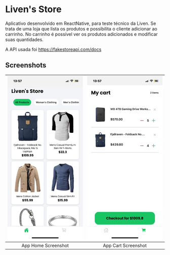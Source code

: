 # Liven's Store

Aplicativo desenvolvido em ReactNative, para teste técnico da Liven. Se trata de uma loja que lista os produtos e possibilita o cliente adicionar ao carrinho. No carrinho é possível ver os produtos adicionados e modificar suas quantidades.

A API usada foi https://fakestoreapi.com/docs

## Screenshots

| ![App Home Screenshot](./assets/home.jpeg) | ![App Cart Screenshot](./assets/cart.jpeg) |
|:--:|:--:|
| App Home Screenshot | App Cart Screenshot |
